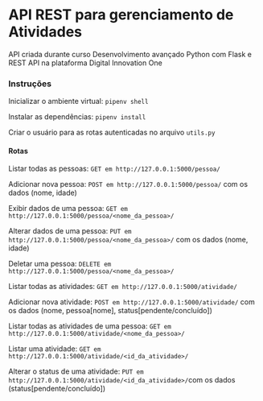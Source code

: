 # API REST para gerenciamento de Atividades
API criada durante curso Desenvolvimento avançado Python com Flask e REST API na plataforma Digital Innovation One

### Instruções
Inicializar o ambiente virtual: `pipenv shell`

Instalar as dependências: `pipenv install`

Criar o usuário para as rotas autenticadas no arquivo `utils.py`

#### Rotas

Listar todas as pessoas: `GET em http://127.0.0.1:5000/pessoa/`

Adicionar nova pessoa: `POST em http://127.0.0.1:5000/pessoa/` com os dados (nome, idade)

Exibir dados de uma pessoa: `GET em http://127.0.0.1:5000/pessoa/<nome_da_pessoa>/`

Alterar dados de uma pessoa: `PUT em http://127.0.0.1:5000/pessoa/<nome_da_pessoa>/` com os dados (nome, idade)

Deletar uma pessoa: `DELETE em http://127.0.0.1:5000/pessoa/<nome_da_pessoa>/`

Listar todas as atividades: `GET em http://127.0.0.1:5000/atividade/`

Adicionar nova atividade: `POST em http://127.0.0.1:5000/atividade/` com os dados (nome, pessoa[nome], status[pendente/concluído])

Listar todas as atividades de uma pessoa: `GET em http://127.0.0.1:5000/atividade/<nome_da_pessoa>/`

Listar uma atividade: `GET em http://127.0.0.1:5000/atividade/<id_da_atividade>/`

Alterar o status de uma atividade: `PUT em http://127.0.0.1:5000/atividade/<id_da_atividade>/`com os dados (status[pendente/concluído])
